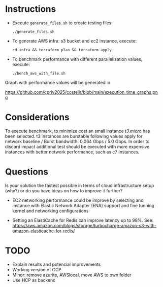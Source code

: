 
# Instructions
* Execute `generate_files.sh` to create testing files:

  `./generate_files.sh`

* To generate AWS infra: s3 bucket and ec2 instance, execute:

  `cd infra && terraform plan && terraform apply`

* To benchmark performance with different parallelization values, execute:

   `./bench_aws_with_file.sh`

Graph with performance values will be generated in

 https://github.com/cpriv2025/costellr/blob/main/execution_time_graphs.png

# Considerations
To execute benchmark, to minimize cost an small instance _t3.micro_ has been selected. t3 instances are burstable following values apply for network baseline / Burst bandwidth:  0.064 Gbps / 5.0 Gbps. In order to discard impact additional test should be executed with more expensive instances with better network performance, such as c7 instances.

# Questions
Is your solution the fastest possible in terms of cloud infrastructure setup (why?) or do you have ideas on how to improve it further? 

* EC2 networking performance could be improve by selecting and instance with Elastic Network Adapter (ENA) support and fine tunning kernel and networking configurations 

* Setting an ElastiCache for Redis can improve latency up to 98%. See: https://aws.amazon.com/blogs/storage/turbocharge-amazon-s3-with-amazon-elasticache-for-redis/

# TODO  
* Explain results and potencial improvements
* Working version of GCP
* Minor: remove azurite, AWSlocal, move AWS to own folder
* Use HCP as backend
